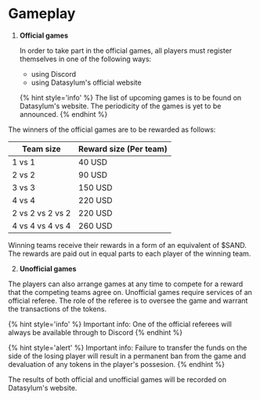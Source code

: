 # Gameplay

1.  **Official games**

    In order to take part in the official games, all players must register themselves in one of the following ways:

    * using Discord
    *   using Datasylum's official website

    {% hint style='info' %}
    The list of upcoming games is to be found on Datasylum's website. The periodicity of the games is yet to be announced.
    {% endhint %}


The winners of the official games are to be rewarded as follows:



| Team size        | Reward size (Per team) |
| ---------------- | ---------------------- |
| 1 vs 1           | 40 USD                 |
| 2 vs 2           | 90 USD                 |
| 3 vs 3           | 150 USD                |
| 4 vs 4           | 220 USD                |
| 2 vs 2 vs 2 vs 2 | 220 USD                |
| 4 vs 4 vs 4 vs 4 | 260 USD                |



Winning teams receive their rewards in a form of an equivalent of $SAND. The rewards are paid out in equal parts to each player of the winning team.

2.  **Unofficial games**

The players can also arrange games at any time to compete for a reward that the competing teams agree on. Unofficial games require services of an official referee. The role of the referee is to oversee the game and warrant the transactions of the tokens.

{% hint style='info' %}
Important info: One of the official referees will always be available through to Discord
{% endhint %}

{% hint style='alert' %}
Important info: Failure to transfer the funds on the side of the losing player will result in a permanent ban from the game and devaluation of any tokens in the player's possesion.
{% endhint %}

The results of both official and unofficial games will be recorded on Datasylum's website.
